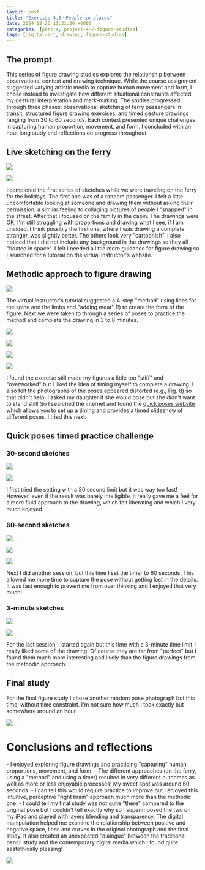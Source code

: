```yaml
---
layout: post
title: "Exercise 4.3・People in places"
date: 2024-12-26 11:31:20 +0000
categories: [part-4, project-4-2-figure-studies]
tags: [digital-art, drawing, figure-studies]
---
```


## The prompt
<!-- /wp:heading -->

This series of figure drawing studies explores the relationship between observational context and drawing technique. While the course assignment suggested varying artistic media to capture human movement and form, I chose instead to investigate how different situational constraints affected my gestural interpretation and mark-making. The studies progressed through three phases: observational sketching of ferry passengers in transit, structured figure drawing exercises, and timed gesture drawings ranging from 30 to 60 seconds. Each context presented unique challenges in capturing human proportion, movement, and form. I concluded with an hour long study and reflections on progress throughout.

<!-- wp:heading -->
## Live sketching on the ferry
<!-- /wp:heading --><!-- wp:jetpack/tiled-gallery {"columns":2,"columnWidths":[["50.74260","49.25740"]],"ids":[1305,1304]} -->

![](https://i0.wp.com/oca-wp-journals.s3.eu-west-2.amazonaws.com/wp-content/uploads/sites/5355/2024/12/IMG_8464-scaled.jpeg?ssl=1)

![](https://i0.wp.com/oca-wp-journals.s3.eu-west-2.amazonaws.com/wp-content/uploads/sites/5355/2024/12/IMG_8465-scaled.jpeg?ssl=1)

<!-- /wp:jetpack/tiled-gallery -->

I completed the first series of sketches while we were traveling on the ferry for the holidays. The first one was of a random passenger. I felt a little uncomfortable looking at someone and drawing them without asking their permission, a similar feeling to collaging pictures of people I "snapped" in the street. After that I focused on the family in the cabin. The drawings were OK, I'm still struggling with proportions and drawing what I see, if I am unaided. I think possibly the first one, where I was drawing a complete stranger, was slightly better. The others look very "cartoonish". I also noticed that I did not include any background in the drawings so they all "floated in space". I felt I needed a little more guidance for figure drawing so I searched for a tutorial on the virtual instructor's website.

<!-- wp:heading -->
## Methodic approach to figure drawing
<!-- /wp:heading -->
![](/oca-foundation-painting-log/assets/images/img-8463-jpg-scaled.jpg)

The virtual instructor's tutorial suggested a 4-step "method" using lines for the spine and the limbs and "adding meat" (!) to create the form of the figure. Next we were taken to through a series of poses to practice the method and complete the drawing in 3 to 8 minutes.

![](/oca-foundation-painting-log/assets/images/image-scaled.jpg)
<!-- wp:jetpack/tiled-gallery {"columns":3,"columnWidths":[["33.33113","33.33287","33.33599"]],"ids":[1308,1307,1309]} -->

![](https://i0.wp.com/oca-wp-journals.s3.eu-west-2.amazonaws.com/wp-content/uploads/sites/5355/2024/12/IMG_8460.jpg?ssl=1)

![](https://i0.wp.com/oca-wp-journals.s3.eu-west-2.amazonaws.com/wp-content/uploads/sites/5355/2024/12/IMG_8462.jpg?ssl=1)

![](https://i0.wp.com/oca-wp-journals.s3.eu-west-2.amazonaws.com/wp-content/uploads/sites/5355/2024/12/IMG_8467-scaled.jpg?ssl=1)

<!-- /wp:jetpack/tiled-gallery -->

I found the exercise still made my figures a little too "stiff" and "overworked" but I liked the idea of timing myself to complete a drawing. I also felt the photographs of the poses appeared distorted (e.g., Fig. 8) so that didn't help. I asked my daughter if she would pose but she didn't want to stand still! So I searched the internet and found the [quick poses website](https://quickposes.com/en) which allows you to set up a timing and provides a timed slideshow of different poses. I tried this next.

<!-- wp:heading -->
## Quick poses timed practice challenge
<!-- /wp:heading --><!-- wp:heading {"level":3} -->
### 30-second sketches
<!-- /wp:heading --><!-- wp:gallery {"linkTo":"none"} -->

![](/oca-foundation-painting-log/assets/images/img-8469-scaled.jpg)

![](/oca-foundation-painting-log/assets/images/img-8470-scaled.jpg)

<!-- /wp:gallery -->

I first tried the setting with a 30 second limit but it was way too fast! However, even if the result was barely intelligible, it really gave me a feel for a more fluid approach to the drawing, which felt liberating and which I very much enjoyed.

<!-- wp:heading {"level":3} -->
### 60-second sketches
<!-- /wp:heading --><!-- wp:gallery {"linkTo":"none"} -->

![](/oca-foundation-painting-log/assets/images/img-8471-scaled.jpg)

![](/oca-foundation-painting-log/assets/images/img-8472-scaled.jpg)

![](/oca-foundation-painting-log/assets/images/img-8473-scaled.jpg)

<!-- /wp:gallery -->

Next I did another session, but this time I set the timer to 60 seconds. This allowed me more time to capture the pose without getting lost in the details. It was fast enough to prevent me from over thinking and I enjoyed that very much!

<!-- wp:heading {"level":3} -->
### 3-minute sketches
<!-- /wp:heading --><!-- wp:jetpack/tiled-gallery {"columns":2,"columnWidths":[["50.00000","50.00000"]],"ids":[1317,1316]} -->

![](https://i0.wp.com/oca-wp-journals.s3.eu-west-2.amazonaws.com/wp-content/uploads/sites/5355/2024/12/IMG_8474-scaled.jpg?ssl=1)

![](https://i0.wp.com/oca-wp-journals.s3.eu-west-2.amazonaws.com/wp-content/uploads/sites/5355/2024/12/IMG_8475-scaled.jpg?ssl=1)

<!-- /wp:jetpack/tiled-gallery -->

For the last session, I started again but this time with a 3-minute time limit. I really liked some of the drawing. Of course they are far from "perfect" but I found them much more interesting and lively than the figure drawings from the methodic approach.

<!-- wp:heading -->
## Final study
<!-- /wp:heading -->

For the final figure study I chose another random pose photograph but this time, without time constraint. I'm not sure how much I took exactly but somewhere around an hour.

[![](/oca-foundation-painting-log/assets/images/img-8521.jpg)](https://spaces.oca.ac.uk/gaellelog/wp-content/uploads/sites/5355/2024/12/IMG_8521.jpg)
<!-- wp:heading {"level":1} -->
# Conclusions and reflections
<!-- /wp:heading --><!-- wp:list -->
<!-- wp:list-item -->- I enjoyed exploring figure drawings and practicing "capturing" human proportions, movement, and form.
<!-- /wp:list-item --><!-- wp:list-item -->- The different approaches (on the ferry, using a "method" and using a timer) resulted in very different outcomes as well as more or less enjoyable processes! My sweet spot was around 60 seconds. 
<!-- /wp:list-item --><!-- wp:list-item -->- I can tell this would require practice to improve but I enjoyed this intuitive, perceptive "right brain" approach much more than the methodic one.
<!-- /wp:list-item -->
<!-- /wp:list --><!-- wp:list -->
<!-- wp:list-item -->- I could tell my final study was not quite "there" compared to the original pose but I couldn't tell exactly why so I superimposed the two on my iPad and played with layers blending and transparency. The digital manipulation helped me examine the relationship between positive and negative space, lines and curves in the original photograph and the final study. It also created an unexpected "dialogue" between the traditional pencil study and the contemporary digital media which I found quite aestethically pleasing!
<!-- /wp:list-item -->
<!-- /wp:list -->
![](/oca-foundation-painting-log/assets/images/img-8556.jpg)

